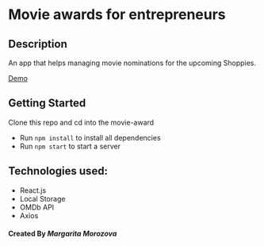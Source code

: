 #  Movie awards for entrepreneurs

## Description
An app that helps managing movie nominations for the upcoming Shoppies.

[Demo](https://shoppies-award.netlify.app/)

## Getting Started
Clone this repo and cd into the movie-award

- Run `npm install` to install all dependencies
- Run `npm start` to start a server

## Technologies used:
* React.js
* Local Storage
* OMDb API
* Axios


#### Created By _**Margarita Morozova**_